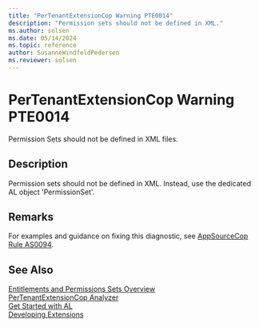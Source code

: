 ```yaml
---
title: "PerTenantExtensionCop Warning PTE0014"
description: "Permission sets should not be defined in XML."
ms.author: solsen
ms.date: 05/14/2024
ms.topic: reference
author: SusanneWindfeldPedersen
ms.reviewer: solsen
---
```

[//]: # (START>DO_NOT_EDIT)
[//]: # (IMPORTANT:Do not edit any of the content between here and the END>DO_NOT_EDIT.)
[//]: # (Any modifications should be made in the .xml files in the ModernDev repo.)
# PerTenantExtensionCop Warning PTE0014
Permission Sets should not be defined in XML files.

## Description
Permission sets should not be defined in XML. Instead, use the dedicated AL object 'PermissionSet'.

[//]: # (IMPORTANT: END>DO_NOT_EDIT)

## Remarks
For examples and guidance on fixing this diagnostic, see [AppSourceCop Rule AS0094](appsourcecop-as0094.md).

## See Also
[Entitlements and Permissions Sets Overview](../devenv-entitlements-and-permissionsets-overview.md)  
[PerTenantExtensionCop Analyzer](pertenantextensioncop.md)  
[Get Started with AL](../devenv-get-started.md)  
[Developing Extensions](../devenv-dev-overview.md)  
